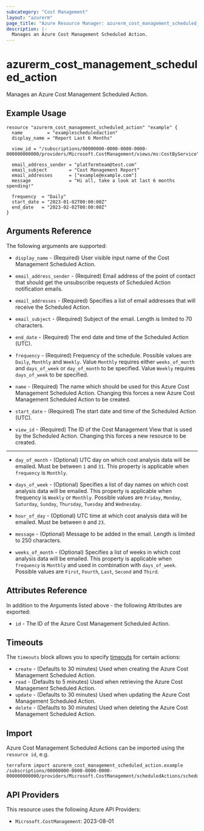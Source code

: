```yaml
---
subcategory: "Cost Management"
layout: "azurerm"
page_title: "Azure Resource Manager: azurerm_cost_management_scheduled_action"
description: |-
  Manages an Azure Cost Management Scheduled Action.
---
```


# azurerm_cost_management_scheduled_action

Manages an Azure Cost Management Scheduled Action.

## Example Usage

```hcl
resource "azurerm_cost_management_scheduled_action" "example" {
  name         = "examplescheduledaction"
  display_name = "Report Last 6 Months"

  view_id = "/subscriptions/00000000-0000-0000-0000-000000000000/providers/Microsoft.CostManagement/views/ms:CostByService"

  email_address_sender = "platformteam@test.com"
  email_subject        = "Cost Management Report"
  email_addresses      = ["example@example.com"]
  message              = "Hi all, take a look at last 6 months spending!"

  frequency  = "Daily"
  start_date = "2023-01-02T00:00:00Z"
  end_date   = "2023-02-02T00:00:00Z"
}
```

## Arguments Reference

The following arguments are supported:

* `display_name` - (Required) User visible input name of the Cost Management Scheduled Action.

* `email_address_sender` - (Required) Email address of the point of contact that should get the unsubscribe requests of Scheduled Action notification emails.

* `email_addresses` - (Required) Specifies a list of email addresses that will receive the Scheduled Action.

* `email_subject` - (Required) Subject of the email. Length is limited to 70 characters.

* `end_date` - (Required) The end date and time of the Scheduled Action (UTC).

* `frequency` - (Required) Frequency of the schedule. Possible values are `Daily`, `Monthly` and `Weekly`. Value `Monthly` requires either `weeks_of_month` and `days_of_week` or `day_of_month` to be specified. Value `Weekly` requires `days_of_week` to be specified.

* `name` - (Required) The name which should be used for this Azure Cost Management Scheduled Action. Changing this forces a new Azure Cost Management Scheduled Action to be created.

* `start_date` - (Required) The start date and time of the Scheduled Action (UTC).

* `view_id` - (Required) The ID of the Cost Management View that is used by the Scheduled Action. Changing this forces a new resource to be created.

---

* `day_of_month` - (Optional) UTC day on which cost analysis data will be emailed. Must be between `1` and `31`. This property is applicable when `frequency` is `Monthly`.

* `days_of_week` - (Optional) Specifies a list of day names on which cost analysis data will be emailed. This property is applicable when frequency is `Weekly` or `Monthly`. Possible values are `Friday`, `Monday`, `Saturday`, `Sunday`, `Thursday`, `Tuesday` and `Wednesday`.

* `hour_of_day` - (Optional) UTC time at which cost analysis data will be emailed. Must be between `0` and `23`.

* `message` - (Optional) Message to be added in the email. Length is limited to 250 characters.

* `weeks_of_month` - (Optional) Specifies a list of weeks in which cost analysis data will be emailed. This property is applicable when `frequency` is `Monthly` and used in combination with `days_of_week`. Possible values are `First`, `Fourth`, `Last`, `Second` and `Third`.

## Attributes Reference

In addition to the Arguments listed above - the following Attributes are exported: 

* `id` - The ID of the Azure Cost Management Scheduled Action.

## Timeouts

The `timeouts` block allows you to specify [timeouts](https://www.terraform.io/language/resources/syntax#operation-timeouts) for certain actions:

* `create` - (Defaults to 30 minutes) Used when creating the Azure Cost Management Scheduled Action.
* `read` - (Defaults to 5 minutes) Used when retrieving the Azure Cost Management Scheduled Action.
* `update` - (Defaults to 30 minutes) Used when updating the Azure Cost Management Scheduled Action.
* `delete` - (Defaults to 30 minutes) Used when deleting the Azure Cost Management Scheduled Action.

## Import

Azure Cost Management Scheduled Actions can be imported using the `resource id`, e.g.

```shell
terraform import azurerm_cost_management_scheduled_action.example /subscriptions/00000000-0000-0000-0000-000000000000/providers/Microsoft.CostManagement/scheduledActions/scheduledaction1
```

## API Providers
<!-- This section is generated, changes will be overwritten -->
This resource uses the following Azure API Providers:

* `Microsoft.CostManagement`: 2023-08-01
